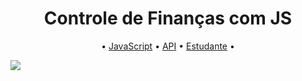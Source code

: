 <h1 align='center'>Controle de Finanças com JS</h1>

<p align="center">
 •
 <a href="#tecnologias">JavaScript</a> • 
 <a href="#contribuicao">API</a> • 
 <a href="#licenc-a">Estudante</a> • 
</p>

<img src="/video/Gato Ohhh.mp4" >
